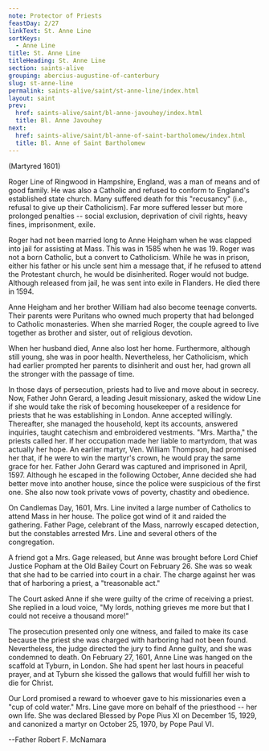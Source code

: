 ```yaml
---
note: Protector of Priests
feastDay: 2/27
linkText: St. Anne Line
sortKeys:
  - Anne Line
title: St. Anne Line
titleHeading: St. Anne Line
section: saints-alive
grouping: abercius-augustine-of-canterbury
slug: st-anne-line
permalink: saints-alive/saint/st-anne-line/index.html
layout: saint
prev:
  href: saints-alive/saint/bl-anne-javouhey/index.html
  title: Bl. Anne Javouhey
next:
  href: saints-alive/saint/bl-anne-of-saint-bartholomew/index.html
  title: Bl. Anne of Saint Bartholomew
---
```

(Martyred 1601)

Roger Line of Ringwood in Hampshire, England, was a man of means and of good family. He was also a Catholic and refused to conform to England's established state church. Many suffered death for this "recusancy" (i.e., refusal to give up their Catholicism). Far more suffered lesser but more prolonged penalties -- social exclusion, deprivation of civil rights, heavy fines, imprisonment, exile.

Roger had not been married long to Anne Heigham when he was clapped into jail for assisting at Mass. This was in 1585 when he was 19. Roger was not a born Catholic, but a convert to Catholicism. While he was in prison, either his father or his uncle sent him a message that, if he refused to attend the Protestant church, he would be disinherited. Roger would not budge. Although released from jail, he was sent into exile in Flanders. He died there in 1594.

Anne Heigham and her brother William had also become teenage converts. Their parents were Puritans who owned much property that had belonged to Catholic monasteries. When she married Roger, the couple agreed to live together as brother and sister, out of religious devotion.

When her husband died, Anne also lost her home. Furthermore, although still young, she was in poor health. Nevertheless, her Catholicism, which had earlier prompted her parents to disinherit and oust her, had grown all the stronger with the passage of time.

In those days of persecution, priests had to live and move about in secrecy. Now, Father John Gerard, a leading Jesuit missionary, asked the widow Line if she would take the risk of becoming housekeeper of a residence for priests that he was establishing in London. Anne accepted willingly. Thereafter, she managed the household, kept its accounts, answered inquiries, taught catechism and embroidered vestments. "Mrs. Martha," the priests called her. If her occupation made her liable to martyrdom, that was actually her hope. An earlier martyr, Ven. William Thompson, had promised her that, if he were to win the martyr's crown, he would pray the same grace for her. Father John Gerard was captured and imprisoned in April, 1597. Although he escaped in the following October, Anne decided she had better move into another house, since the police were suspicious of the first one. She also now took private vows of poverty, chastity and obedience.

On Candlemas Day, 1601, Mrs. Line invited a large number of Catholics to attend Mass in her house. The police got wind of it and raided the gathering. Father Page, celebrant of the Mass, narrowly escaped detection, but the constables arrested Mrs. Line and several others of the congregation.

A friend got a Mrs. Gage released, but Anne was brought before Lord Chief Justice Popham at the Old Bailey Court on February 26. She was so weak that she had to be carried into court in a chair. The charge against her was that of harboring a priest, a "treasonable act."

The Court asked Anne if she were guilty of the crime of receiving a priest. She replied in a loud voice, "My lords, nothing grieves me more but that I could not receive a thousand more!"

The prosecution presented only one witness, and failed to make its case because the priest she was charged with harboring had not been found. Nevertheless, the judge directed the jury to find Anne guilty, and she was condemned to death. On February 27, 1601, Anne Line was hanged on the scaffold at Tyburn, in London. She had spent her last hours in peaceful prayer, and at Tyburn she kissed the gallows that would fulfill her wish to die for Christ.

Our Lord promised a reward to whoever gave to his missionaries even a "cup of cold water." Mrs. Line gave more on behalf of the priesthood -- her own life. She was declared Blessed by Pope Pius XI on December 15, 1929, and canonized a martyr on October 25, 1970, by Pope Paul VI.

\--Father Robert F. McNamara